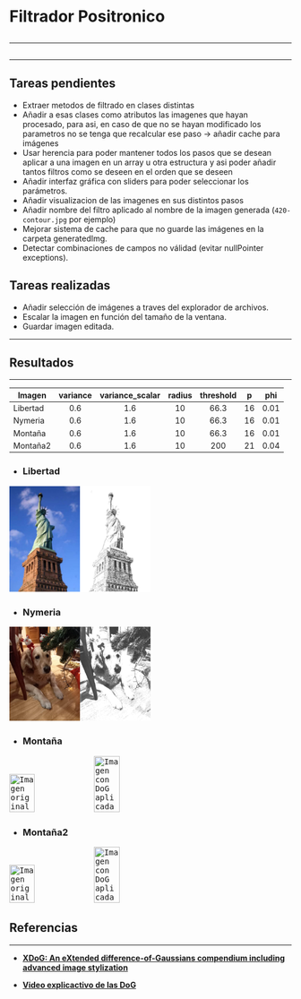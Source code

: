 Filtrador Positronico
======

## 

------

## 

------

## Tareas pendientes

* Extraer metodos de filtrado en clases distintas
* Añadir a esas clases como atributos las imagenes que hayan procesado, para asi, en caso de que no se hayan modificado los parametros no se tenga que recalcular ese paso -> añadir cache para imágenes
* Usar herencia para poder mantener todos los pasos que se desean aplicar a una imagen en un array u otra estructura y asi poder añadir tantos filtros como se deseen en el orden que se deseen 
* Añadir interfaz gráfica con sliders para poder seleccionar los parámetros.
* Añadir visualizacion de las imagenes en sus distintos pasos
* Añadir nombre del filtro aplicado al nombre de la imagen generada (`420-contour.jpg` por ejemplo)
* Mejorar sistema de cache para que no guarde las imágenes en la carpeta generatedImg.
* Detectar combinaciones de campos no válidad (evitar nullPointer exceptions).


## Tareas realizadas
* Añadir selección de imágenes a traves del explorador de archivos.
* Escalar la imagen en función del tamaño de la ventana.
* Guardar imagen editada.


------

## Resultados

------

| Imagen        | variance      | variance_scalar   |  radius   | threshold | p     | phi   |
| ------------- |:-------------:| :-------------:   | :-----:   | :------:  |:-----:|:----: |
| Libertad        | 0.6           |1.6                |10         | 66.3      |  16    |  0.01    |
| Nymeria         | 0.6           |   1.6             |   10      |   66.3    |  16    |  0.01   |
| Montaña       | 0.6           |    1.6            |   10      |   66.3    |  16    |  0.01    |
| Montaña2       | 0.6           |    1.6            |   10      |   200    |  21    |  0.04    |

* ### Libertad

<kbd><img src="exampleImg/LibertadG2.jpg" title="Imagen original" width="25%" height="25%"></kbd><kbd><img src="exampleImg/LibertadDoG.jpg" title="Imagen con DoG aplicada" width="25%" height="25%"></kbd>

* ### Nymeria
<kbd><img src="exampleImg/NymeriaG2.jpg" title="Imagen original" width="25%" height="25%"></kbd><kbd><img src="exampleImg/NymeriaDoG.jpg" title="Imagen con DoG aplicada" width="25%" height="25%"></kbd>

* ### Montaña
<kbd><img src="exampleImg/MontañaG2.jpg" title="Imagen original" width="30%" height="30%"></kbd><kbd><img src="exampleImg/MontañaDoG.jpg" title="Imagen con DoG aplicada" width="30%" height="30%"></kbd>
* ### Montaña2
<kbd><img src="exampleImg/MontañaG2.jpg" title="Imagen original" width="30%" height="30%"></kbd><kbd><img src="exampleImg/Montaña2DoG.jpg" title="Imagen con DoG aplicada" width="30%" height="30%"></kbd>
 


## Referencias

------

* [**XDoG: An eXtended difference-of-Gaussians compendium
including advanced image stylization**](https://users.cs.northwestern.edu/~sco590/winnemoeller-cag2012.pdf)  

* [**Video explicactivo de las DoG**](https://www.youtube.com/watch?v=5EuYKEvugLU&ab_channel=Acerola)


